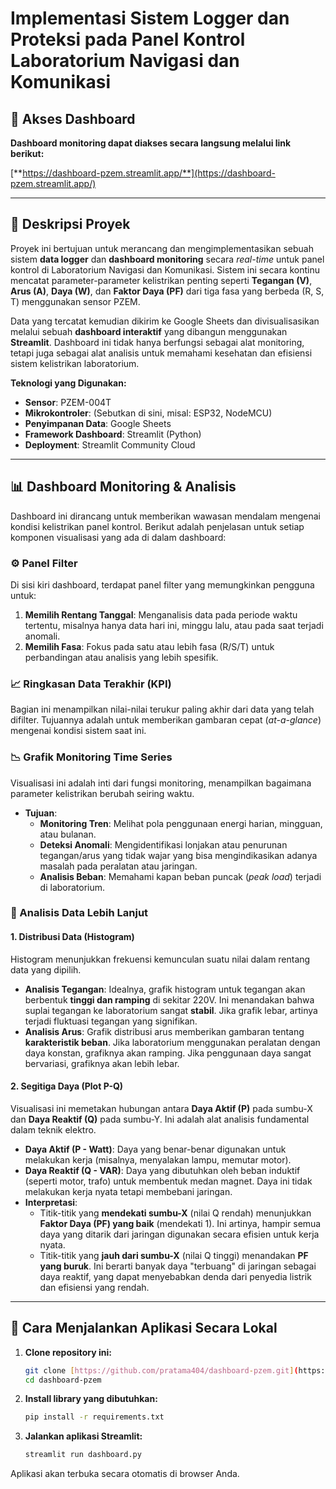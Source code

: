 # Implementasi Sistem Logger dan Proteksi pada Panel Kontrol Laboratorium Navigasi dan Komunikasi

## 🚀 Akses Dashboard

**Dashboard monitoring dapat diakses secara langsung melalui link berikut:**

[**https://dashboard-pzem.streamlit.app/**](https://dashboard-pzem.streamlit.app/)

---

## 📜 Deskripsi Proyek

Proyek ini bertujuan untuk merancang dan mengimplementasikan sebuah sistem **data logger** dan **dashboard monitoring** secara *real-time* untuk panel kontrol di Laboratorium Navigasi dan Komunikasi. Sistem ini secara kontinu mencatat parameter-parameter kelistrikan penting seperti **Tegangan (V)**, **Arus (A)**, **Daya (W)**, dan **Faktor Daya (PF)** dari tiga fasa yang berbeda (R, S, T) menggunakan sensor PZEM.

Data yang tercatat kemudian dikirim ke Google Sheets dan divisualisasikan melalui sebuah **dashboard interaktif** yang dibangun menggunakan **Streamlit**. Dashboard ini tidak hanya berfungsi sebagai alat monitoring, tetapi juga sebagai alat analisis untuk memahami kesehatan dan efisiensi sistem kelistrikan laboratorium.

**Teknologi yang Digunakan:**
- **Sensor**: PZEM-004T
- **Mikrokontroler**: (Sebutkan di sini, misal: ESP32, NodeMCU)
- **Penyimpanan Data**: Google Sheets
- **Framework Dashboard**: Streamlit (Python)
- **Deployment**: Streamlit Community Cloud

---

## 📊 Dashboard Monitoring & Analisis

Dashboard ini dirancang untuk memberikan wawasan mendalam mengenai kondisi kelistrikan panel kontrol. Berikut adalah penjelasan untuk setiap komponen visualisasi yang ada di dalam dashboard:

### ⚙️ Panel Filter
Di sisi kiri dashboard, terdapat panel filter yang memungkinkan pengguna untuk:
1.  **Memilih Rentang Tanggal**: Menganalisis data pada periode waktu tertentu, misalnya hanya data hari ini, minggu lalu, atau pada saat terjadi anomali.
2.  **Memilih Fasa**: Fokus pada satu atau lebih fasa (R/S/T) untuk perbandingan atau analisis yang lebih spesifik.

### 📈 Ringkasan Data Terakhir (KPI)
Bagian ini menampilkan nilai-nilai terukur paling akhir dari data yang telah difilter. Tujuannya adalah untuk memberikan gambaran cepat (*at-a-glance*) mengenai kondisi sistem saat ini.

### 📉 Grafik Monitoring Time Series
Visualisasi ini adalah inti dari fungsi monitoring, menampilkan bagaimana parameter kelistrikan berubah seiring waktu.
-   **Tujuan**:
    -   **Monitoring Tren**: Melihat pola penggunaan energi harian, mingguan, atau bulanan.
    -   **Deteksi Anomali**: Mengidentifikasi lonjakan atau penurunan tegangan/arus yang tidak wajar yang bisa mengindikasikan adanya masalah pada peralatan atau jaringan.
    -   **Analisis Beban**: Memahami kapan beban puncak (*peak load*) terjadi di laboratorium.

### 🔬 Analisis Data Lebih Lanjut

#### 1. Distribusi Data (Histogram)
Histogram menunjukkan frekuensi kemunculan suatu nilai dalam rentang data yang dipilih.
-   **Analisis Tegangan**: Idealnya, grafik histogram untuk tegangan akan berbentuk **tinggi dan ramping** di sekitar 220V. Ini menandakan bahwa suplai tegangan ke laboratorium sangat **stabil**. Jika grafik lebar, artinya terjadi fluktuasi tegangan yang signifikan.
-   **Analisis Arus**: Grafik distribusi arus memberikan gambaran tentang **karakteristik beban**. Jika laboratorium menggunakan peralatan dengan daya konstan, grafiknya akan ramping. Jika penggunaan daya sangat bervariasi, grafiknya akan lebih lebar.

#### 2. Segitiga Daya (Plot P-Q)
Visualisasi ini memetakan hubungan antara **Daya Aktif (P)** pada sumbu-X dan **Daya Reaktif (Q)** pada sumbu-Y. Ini adalah alat analisis fundamental dalam teknik elektro.
-   **Daya Aktif (P - Watt)**: Daya yang benar-benar digunakan untuk melakukan kerja (misalnya, menyalakan lampu, memutar motor).
-   **Daya Reaktif (Q - VAR)**: Daya yang dibutuhkan oleh beban induktif (seperti motor, trafo) untuk membentuk medan magnet. Daya ini tidak melakukan kerja nyata tetapi membebani jaringan.
-   **Interpretasi**:
    -   Titik-titik yang **mendekati sumbu-X** (nilai Q rendah) menunjukkan **Faktor Daya (PF) yang baik** (mendekati 1). Ini artinya, hampir semua daya yang ditarik dari jaringan digunakan secara efisien untuk kerja nyata.
    -   Titik-titik yang **jauh dari sumbu-X** (nilai Q tinggi) menandakan **PF yang buruk**. Ini berarti banyak daya "terbuang" di jaringan sebagai daya reaktif, yang dapat menyebabkan denda dari penyedia listrik dan efisiensi yang rendah.

---

## 🚀 Cara Menjalankan Aplikasi Secara Lokal

1.  **Clone repository ini:**
    ```bash
    git clone [https://github.com/pratama404/dashboard-pzem.git](https://github.com/pratama404/dashboard-pzem.git)
    cd dashboard-pzem
    ```
2.  **Install library yang dibutuhkan:**
    ```bash
    pip install -r requirements.txt
    ```
3.  **Jalankan aplikasi Streamlit:**
    ```bash
    streamlit run dashboard.py
    ```
Aplikasi akan terbuka secara otomatis di browser Anda.